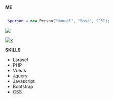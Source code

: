 **ME**
```php

 $person = new Person("Manuel", "Bosi", "23");

```

[![](https://www.codewars.com/users/manuelbosi/badges/large)](https://www.codewars.com/users/manuelbosi/completed_solutions)

[![x](https://github-readme-stats.vercel.app/api/top-langs/?username=manuelbosi&layout=compact&theme=dark)](https://github.com/anuraghazra/github-readme-stats)

**SKILLS**
- Laravel
- PHP
- VueJs
- Jquery
- Javascript
- Bootstrap
- CSS
